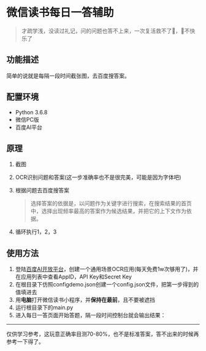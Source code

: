 # 微信读书每日一答辅助

> 才疏学浅，没读过礼记，问的问题也答不上来，一次复活救不了👴，👴不快乐了

## 功能描述
简单的说就是每隔一段时间截张图，去百度搜答案。

## 配置环境
- Python 3.6.8  
- 微信PC版  
- 百度AI平台

## 原理
1. 截图
2. OCR识别问题和答案(这一步准确率也不是很完美，可能是因为字体吧)
3. 根据问题去百度搜答案
   
    > 选择答案的依据是，以问题作为关键字进行搜索，在搜索结果的首页中，选择出现频率最高的答案作为候选结果，并把它的上下文作为依据。
4. 循环执行1，2，3

## 使用方法
1. 登陆[百度AI开放平台](https://console.bce.baidu.com/ai/#/ai/ocr/app/list)，创建一个通用场景OCR应用(每天免费1w次够用了)，并在应用列表中查看AppID，API Key和Secret Key
2. 在根目录下仿照configdemo.json创建一个config.json文件，把第一步得到的值填进去
3. 用**电脑**打开微信读书小程序，并**保持在最前**，且不要被遮挡
4. 运行根目录下的main.py
5. 进入每日一答页面开始答题，隔一段时间控制台就会输出结果：

---

仅供学习参考，这玩意正确率目测70-80%，也不是标准答案，答不出来的时候再参考一下得了。
